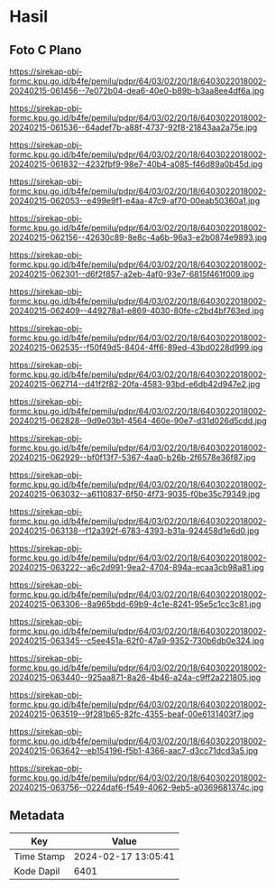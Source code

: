 # Hasil

## Foto C Plano

https://sirekap-obj-formc.kpu.go.id/b4fe/pemilu/pdpr/64/03/02/20/18/6403022018002-20240215-061456--7e072b04-dea6-40e0-b89b-b3aa8ee4df6a.jpg

https://sirekap-obj-formc.kpu.go.id/b4fe/pemilu/pdpr/64/03/02/20/18/6403022018002-20240215-061536--64adef7b-a88f-4737-92f8-21843aa2a75e.jpg

https://sirekap-obj-formc.kpu.go.id/b4fe/pemilu/pdpr/64/03/02/20/18/6403022018002-20240215-061832--4232fbf9-98e7-40b4-a085-f46d89a0b45d.jpg

https://sirekap-obj-formc.kpu.go.id/b4fe/pemilu/pdpr/64/03/02/20/18/6403022018002-20240215-062053--e499e9f1-e4aa-47c9-af70-00eab50360a1.jpg

https://sirekap-obj-formc.kpu.go.id/b4fe/pemilu/pdpr/64/03/02/20/18/6403022018002-20240215-062156--42630c89-8e8c-4a6b-96a3-e2b0874e9893.jpg

https://sirekap-obj-formc.kpu.go.id/b4fe/pemilu/pdpr/64/03/02/20/18/6403022018002-20240215-062301--d6f2f857-a2eb-4af0-93e7-6815f461f009.jpg

https://sirekap-obj-formc.kpu.go.id/b4fe/pemilu/pdpr/64/03/02/20/18/6403022018002-20240215-062409--449278a1-e869-4030-80fe-c2bd4bf763ed.jpg

https://sirekap-obj-formc.kpu.go.id/b4fe/pemilu/pdpr/64/03/02/20/18/6403022018002-20240215-062535--f50f49d5-8404-4ff6-89ed-43bd0228d999.jpg

https://sirekap-obj-formc.kpu.go.id/b4fe/pemilu/pdpr/64/03/02/20/18/6403022018002-20240215-062714--d41f2f82-20fa-4583-93bd-e6db42d947e2.jpg

https://sirekap-obj-formc.kpu.go.id/b4fe/pemilu/pdpr/64/03/02/20/18/6403022018002-20240215-062828--9d9e03b1-4564-460e-90e7-d31d026d5cdd.jpg

https://sirekap-obj-formc.kpu.go.id/b4fe/pemilu/pdpr/64/03/02/20/18/6403022018002-20240215-062929--bf0f13f7-5367-4aa0-b26b-2f6578e36f87.jpg

https://sirekap-obj-formc.kpu.go.id/b4fe/pemilu/pdpr/64/03/02/20/18/6403022018002-20240215-063032--a6110837-6f50-4f73-9035-f0be35c79349.jpg

https://sirekap-obj-formc.kpu.go.id/b4fe/pemilu/pdpr/64/03/02/20/18/6403022018002-20240215-063138--f12a392f-6783-4393-b31a-924458d1e6d0.jpg

https://sirekap-obj-formc.kpu.go.id/b4fe/pemilu/pdpr/64/03/02/20/18/6403022018002-20240215-063222--a6c2d991-9ea2-4704-894a-ecaa3cb98a81.jpg

https://sirekap-obj-formc.kpu.go.id/b4fe/pemilu/pdpr/64/03/02/20/18/6403022018002-20240215-063306--8a965bdd-69b9-4c1e-8241-95e5c1cc3c81.jpg

https://sirekap-obj-formc.kpu.go.id/b4fe/pemilu/pdpr/64/03/02/20/18/6403022018002-20240215-063345--c5ee451a-62f0-47a9-9352-730b6db0e324.jpg

https://sirekap-obj-formc.kpu.go.id/b4fe/pemilu/pdpr/64/03/02/20/18/6403022018002-20240215-063440--925aa871-8a26-4b46-a24a-c9ff2a221805.jpg

https://sirekap-obj-formc.kpu.go.id/b4fe/pemilu/pdpr/64/03/02/20/18/6403022018002-20240215-063519--9f281b65-82fc-4355-beaf-00e6131403f7.jpg

https://sirekap-obj-formc.kpu.go.id/b4fe/pemilu/pdpr/64/03/02/20/18/6403022018002-20240215-063642--eb154196-f5b1-4366-aac7-d3cc71dcd3a5.jpg

https://sirekap-obj-formc.kpu.go.id/b4fe/pemilu/pdpr/64/03/02/20/18/6403022018002-20240215-063756--0224daf6-f549-4062-9eb5-a0369681374c.jpg


## Metadata

| Key        | Value               |
| ---------- | ------------------- |
| Time Stamp | 2024-02-17 13:05:41 |
| Kode Dapil | 6401                |



